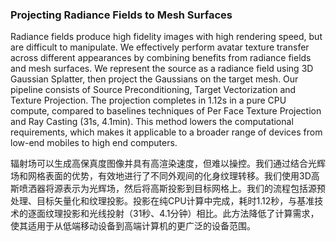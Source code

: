 ### Projecting Radiance Fields to Mesh Surfaces

Radiance fields produce high fidelity images with high rendering speed, but are difficult to manipulate. We effectively perform avatar texture transfer across different appearances by combining benefits from radiance fields and mesh surfaces. We represent the source as a radiance field using 3D Gaussian Splatter, then project the Gaussians on the target mesh. Our pipeline consists of Source Preconditioning, Target Vectorization and Texture Projection. The projection completes in 1.12s in a pure CPU compute, compared to baselines techniques of Per Face Texture Projection and Ray Casting (31s, 4.1min). This method lowers the computational requirements, which makes it applicable to a broader range of devices from low-end mobiles to high end computers.

辐射场可以生成高保真度图像并具有高渲染速度，但难以操控。我们通过结合光辉场和网格表面的优势，有效地进行了不同外观间的化身纹理转移。我们使用3D高斯喷洒器将源表示为光辉场，然后将高斯投影到目标网格上。我们的流程包括源预处理、目标矢量化和纹理投影。投影在纯CPU计算中完成，耗时1.12秒，与基准技术的逐面纹理投影和光线投射（31秒、4.1分钟）相比。此方法降低了计算需求，使其适用于从低端移动设备到高端计算机的更广泛的设备范围。
